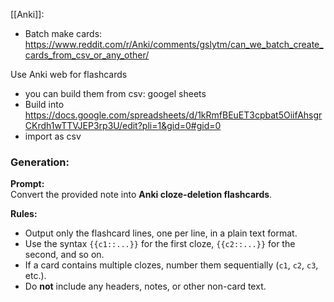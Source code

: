 [[Anki]]:
- Batch make cards: https://www.reddit.com/r/Anki/comments/gslytm/can_we_batch_create_cards_from_csv_or_any_other/

Use Anki web for flashcards
- you can build them from csv: googel sheets
- Build into https://docs.google.com/spreadsheets/d/1kRmfBEuET3cpbat5OiifAhsgrCKrdh1wTTVJEP3rp3U/edit?pli=1&gid=0#gid=0
- import as csv

### Generation:

**Prompt:**  
Convert the provided note into **Anki cloze-deletion flashcards**.

**Rules:**

- Output only the flashcard lines, one per line, in a plain text format.
- Use the syntax `{{c1::...}}` for the first cloze, `{{c2::...}}` for the second, and so on.
- If a card contains multiple clozes, number them sequentially (`c1`, `c2`, `c3`, etc.).
- Do **not** include any headers, notes, or other non-card text.